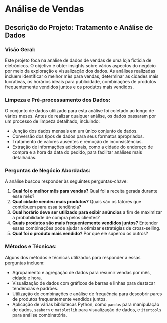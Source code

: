 # Análise de Vendas

## Descrição do Projeto: Tratamento e Análise de Dados

### Visão Geral:
Este projeto foca na análise de dados de vendas de uma loja fictícia de eletrônicos. O objetivo é obter insights sobre vários aspectos do negócio por meio da exploração e visualização dos dados. As análises realizadas incluem identificar o melhor mês para vendas, determinar as cidades mais lucrativas, os horários ideais para publicidade, combinações de produtos frequentemente vendidos juntos e os produtos mais vendidos.

### Limpeza e Pré-processamento dos Dados:
O conjunto de dados utilizado para esta análise foi coletado ao longo de vários meses. Antes de realizar qualquer análise, os dados passaram por um processo de limpeza detalhado, incluindo:
- Junção dos dados mensais em um único conjunto de dados.
- Conversão dos tipos de dados para seus formatos apropriados.
- Tratamento de valores ausentes e remoção de inconsistências.
- Extração de informações adicionais, como a cidade do endereço de compra e a hora da data do pedido, para facilitar análises mais detalhadas.

### Perguntas de Negócio Abordadas:
A análise buscou responder às seguintes perguntas-chave:
1. **Qual foi o melhor mês para vendas?** Qual foi a receita gerada durante esse mês?
2. **Qual cidade vendeu mais produtos?** Quais são os fatores que contribuem para essa tendência?
3. **Qual horário deve ser utilizado para exibir anúncios** a fim de maximizar a probabilidade de compra pelos clientes?
4. **Quais produtos são mais frequentemente vendidos juntos?** Entender essas combinações pode ajudar a otimizar estratégias de cross-selling.
5. **Qual foi o produto mais vendido?** Por que ele superou os outros?

### Métodos e Técnicas:
Alguns dos métodos e técnicas utilizados para responder a essas perguntas incluem:
- Agrupamento e agregação de dados para resumir vendas por mês, cidade e hora.
- Visualização de dados com gráficos de barras e linhas para destacar tendências e padrões.
- Utilização de combinações e análise de frequência para descobrir pares de produtos frequentemente vendidos juntos.
- Aplicação de várias bibliotecas Python, como `pandas` para manipulação de dados, `seaborn` e `matplotlib` para visualização de dados, e `itertools` para análise combinatória.

